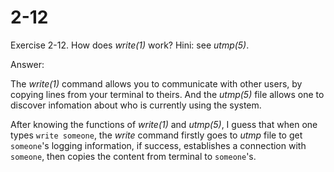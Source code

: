 # 2-12

Exercise 2-12. How does *write(1)* work? Hini: see *utmp(5)*.

Answer:

The *write(1)* command allows you to communicate with other users, by copying lines 
from your terminal to theirs. And the *utmp(5)* file allows one to discover infomation 
about who is currently using the system.

After knowing the functions of *write(1)* and *utmp(5)*, I guess that when one types 
`write someone`, the *write* command firstly goes to *utmp* file to get `someone`'s 
logging information, if success, establishes a connection with `someone`, then copies 
the content from terminal to `someone`'s.
